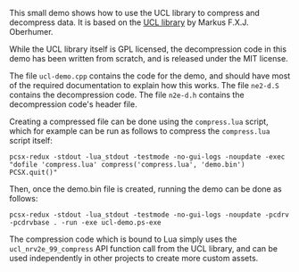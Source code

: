 This small demo shows how to use the UCL library to compress and decompress data. It is based on the [UCL library](http://www.oberhumer.com/opensource/ucl/) by Markus F.X.J. Oberhumer.

While the UCL library itself is GPL licensed, the decompression code in this demo has been written from scratch, and is released under the MIT license.

The file `ucl-demo.cpp` contains the code for the demo, and should have most of the required documentation to explain how this works. The file `ne2-d.S` contains the decompression code. The file `n2e-d.h` contains the decompression code's header file.

Creating a compressed file can be done using the `compress.lua` script, which for example can be run as follows to compress the `compress.lua` script itself:

```
pcsx-redux -stdout -lua_stdout -testmode -no-gui-logs -noupdate -exec "dofile 'compress.lua' compress('compress.lua', 'demo.bin') PCSX.quit()"
```

Then, once the demo.bin file is created, running the demo can be done as follows:

```
pcsx-redux -stdout -lua_stdout -testmode -no-gui-logs -noupdate -pcdrv -pcdrvbase . -run -exe ucl-demo.ps-exe
```

The compression code which is bound to Lua simply uses the `ucl_nrv2e_99_compress` API function call from the UCL library, and can be used independently in other projects to create more custom assets.
